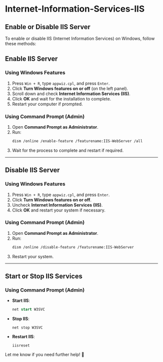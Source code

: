# Internet-Information-Services-IIS

## Enable or Disable IIS Server

To enable or disable IIS (Internet Information Services) on Windows, follow these methods:

## Enable IIS Server

### Using Windows Features
1. Press `Win + R`, type `appwiz.cpl`, and press `Enter`.
2. Click **Turn Windows features on or off** (on the left panel).
3. Scroll down and check **Internet Information Services (IIS)**.
4. Click **OK** and wait for the installation to complete.
5. Restart your computer if prompted.

### Using Command Prompt (Admin)
1. Open **Command Prompt as Administrator**.
2. Run:
   ```bash
   dism /online /enable-feature /featurename:IIS-WebServer /all
   ```
3. Wait for the process to complete and restart if required.

---

## Disable IIS Server

### Using Windows Features
1. Press `Win + R`, type `appwiz.cpl`, and press `Enter`.
2. Click **Turn Windows features on or off**.
3. Uncheck **Internet Information Services (IIS)**.
4. Click **OK** and restart your system if necessary.

### Using Command Prompt (Admin)
1. Open **Command Prompt as Administrator**.
2. Run:
   ```bash
   dism /online /disable-feature /featurename:IIS-WebServer
   ```
3. Restart your system.

---

## Start or Stop IIS Services

### Using Command Prompt (Admin)
- **Start IIS**:
  ```sql
  net start W3SVC
  ```
- **Stop IIS**:
  ```arduino
  net stop W3SVC
  ```
- **Restart IIS**:
  ```nginx
  iisreset
  ```

Let me know if you need further help! 🚀
